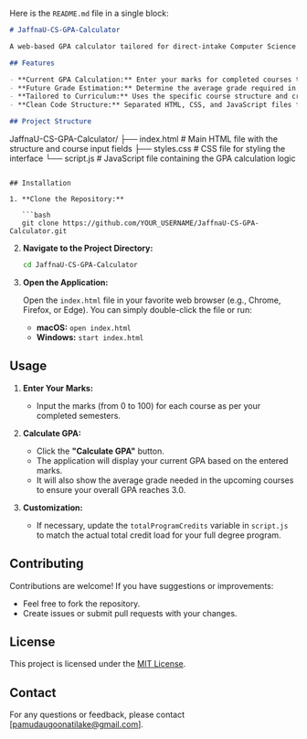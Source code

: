Here is the `README.md` file in a single block:  

```markdown
# JaffnaU-CS-GPA-Calculator

A web-based GPA calculator tailored for direct-intake Computer Science students at the University of Jaffna. This tool calculates the current GPA based on entered marks and estimates the average grade needed in upcoming courses to reach the target overall GPA of 3.0, which is required for 4th-year eligibility.

## Features

- **Current GPA Calculation:** Enter your marks for completed courses to calculate your weighted GPA.
- **Future Grade Estimation:** Determine the average grade required in remaining courses to achieve a final GPA of at least 3.0.
- **Tailored to Curriculum:** Uses the specific course structure and credit distribution for the Jaffna University Computer Science program.
- **Clean Code Structure:** Separated HTML, CSS, and JavaScript files for easy maintenance and customization.

## Project Structure

```
JaffnaU-CS-GPA-Calculator/
├── index.html      # Main HTML file with the structure and course input fields
├── styles.css      # CSS file for styling the interface
└── script.js       # JavaScript file containing the GPA calculation logic
```

## Installation

1. **Clone the Repository:**

   ```bash
   git clone https://github.com/YOUR_USERNAME/JaffnaU-CS-GPA-Calculator.git
   ```

2. **Navigate to the Project Directory:**

   ```bash
   cd JaffnaU-CS-GPA-Calculator
   ```

3. **Open the Application:**

   Open the `index.html` file in your favorite web browser (e.g., Chrome, Firefox, or Edge). You can simply double-click the file or run:
   
   - **macOS:** `open index.html`
   - **Windows:** `start index.html`

## Usage

1. **Enter Your Marks:**
   - Input the marks (from 0 to 100) for each course as per your completed semesters.
  
2. **Calculate GPA:**
   - Click the **"Calculate GPA"** button.
   - The application will display your current GPA based on the entered marks.
   - It will also show the average grade needed in the upcoming courses to ensure your overall GPA reaches 3.0.

3. **Customization:**
   - If necessary, update the `totalProgramCredits` variable in `script.js` to match the actual total credit load for your full degree program.

## Contributing

Contributions are welcome! If you have suggestions or improvements:
- Feel free to fork the repository.
- Create issues or submit pull requests with your changes.

## License

This project is licensed under the [MIT License](LICENSE).

## Contact

For any questions or feedback, please contact [pamudaugoonatilake@gmail.com].
```